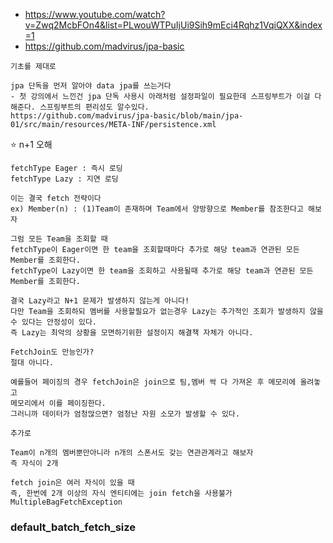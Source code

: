 - https://www.youtube.com/watch?v=Zwq2McbFOn4&list=PLwouWTPuIjUi9Sih9mEci4Rqhz1VqiQXX&index=1
- https://github.com/madvirus/jpa-basic

```
기초를 제대로

jpa 단독을 먼저 알아야 data jpa를 쓰는거다
- 첫 강의에서 느낀건 jpa 단독 사용시 아래처럼 설정파일이 필요한데 스프링부트가 이걸 다 해준다. 스프링부트의 편리성도 알수있다.
https://github.com/madvirus/jpa-basic/blob/main/jpa-01/src/main/resources/META-INF/persistence.xml
```
⭐️ n+1 오해
```
fetchType Eager : 즉시 로딩
fetchType Lazy : 지연 로딩

이는 결국 fetch 전략이다
ex) Member(n) : (1)Team이 존재하며 Team에서 양방향으로 Member를 참조한다고 해보자

그럼 모든 Team을 조회할 때 
fetchType이 Eager이면 한 team을 조회할때마다 추가로 해당 team과 연관된 모든 Member를 조회한다.
fetchType이 Lazy이면 한 team을 조회하고 사용될때 추가로 해당 team과 연관된 모든 Member를 조회한다.

결국 Lazy라고 N+1 문제가 발생하지 않는게 아니다! 
다만 Team을 조회하되 멤버를 사용할필요가 없는경우 Lazy는 추가적인 조회가 발생하지 않을 수 있다는 안정성이 있다.
즉 Lazy는 최악의 상황을 모면하기위한 설정이지 해결책 자체가 아니다.

FetchJoin도 만능인가?
절대 아니다.

예를들어 페이징의 경우 fetchJoin은 join으로 팀,멤버 싹 다 가져온 후 메모리에 올려놓고 
메모리에서 이를 페이징한다.
그러니까 데이터가 엄청많으면? 엄청난 자원 소모가 발생할 수 있다.

```
```
추가로 

Team이 n개의 멤버뿐만아니라 n개의 스폰서도 갖는 연관관계라고 해보자
즉 자식이 2개

fetch join은 여러 자식이 있을 때 
즉, 한번에 2개 이상의 자식 엔티티에는 join fetch을 사용불가 MultipleBagFetchException
```

### default_batch_fetch_size
